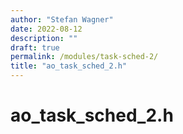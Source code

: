 ```yaml
---
author: "Stefan Wagner"
date: 2022-08-12
description: ""
draft: true
permalink: /modules/task-sched-2/
title: "ao_task_sched_2.h"
---
```


# ao_task_sched_2.h
